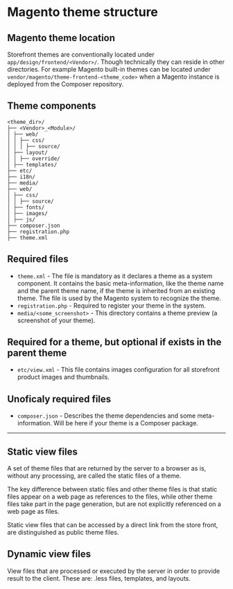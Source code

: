 # Magento theme structure

## Magento theme location

Storefront themes are conventionally located under `app/design/frontend/<Vendor>/`. Though technically they can reside in other directories. For example Magento built-in themes can be located under `vendor/magento/theme-frontend-<theme_code>` when a Magento instance is deployed from the Composer repository.


## Theme components

```
<theme_dir>/
├── <Vendor>_<Module>/
│ ├── web/
│ │ ├── css/
│ │ │ ├── source/
│ ├── layout/
│ │ ├── override/
│ ├── templates/
├── etc/
├── i18n/
├── media/
├── web/
│ ├── css/
│ │	├── source/
│ ├── fonts/
│ ├── images/
│ ├── js/
├── composer.json
├── registration.php
├── theme.xml
```

## Required files
- `theme.xml` - The file is mandatory as it declares a theme as a system component. It contains the basic meta-information, like the theme name and the parent theme name, if the theme is inherited from an existing theme. The file is used by the Magento system to recognize the theme.
- `registration.php` - 	Required to register your theme in the system.
- `media/<some_screenshot>` - 	This directory contains a theme preview (a screenshot of your theme).

## Required for a theme, but optional if exists in the parent theme
- `etc/view.xml` - This file contains images configuration for all storefront product images and thumbnails.

## Unoficaly required files
- `composer.json` - Describes the theme dependencies and some meta-information. Will be here if your theme is a Composer package.

---

## Static view files

A set of theme files that are returned by the server to a browser as is, without any processing, are called the static files of a theme.

The key difference between static files and other theme files is that static files appear on a web page as references to the files, while other theme files take part in the page generation, but are not explicitly referenced on a web page as files.

Static view files that can be accessed by a direct link from the store front, are distinguished as public theme files.


## Dynamic view files

View files that are processed or executed by the server in order to provide result to the client. These are: .less files, templates, and layouts.

